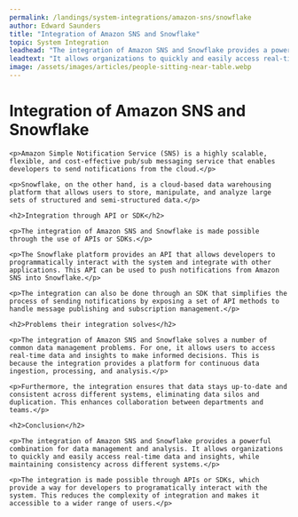 ```yaml
---
permalink: /landings/system-integrations/amazon-sns/snowflake
author: Edward Saunders
title: "Integration of Amazon SNS and Snowflake"
topic: System Integration
leadhead: "The integration of Amazon SNS and Snowflake provides a powerful combination for data management and analysis"
leadtext: "It allows organizations to quickly and easily access real-time data and insights, while maintaining consistency across different systems."
image: /assets/images/articles/people-sitting-near-table.webp
---
```

<div class="arttext">	<h1>Integration of Amazon SNS and Snowflake</h1>

	<p>Amazon Simple Notification Service (SNS) is a highly scalable, flexible, and cost-effective pub/sub messaging service that enables developers to send notifications from the cloud.</p>

	<p>Snowflake, on the other hand, is a cloud-based data warehousing platform that allows users to store, manipulate, and analyze large sets of structured and semi-structured data.</p>

	<h2>Integration through API or SDK</h2>

	<p>The integration of Amazon SNS and Snowflake is made possible through the use of APIs or SDKs.</p>

	<p>The Snowflake platform provides an API that allows developers to programmatically interact with the system and integrate with other applications. This API can be used to push notifications from Amazon SNS into Snowflake.</p>

	<p>The integration can also be done through an SDK that simplifies the process of sending notifications by exposing a set of API methods to handle message publishing and subscription management.</p>

	<h2>Problems their integration solves</h2>

	<p>The integration of Amazon SNS and Snowflake solves a number of common data management problems. For one, it allows users to access real-time data and insights to make informed decisions. This is because the integration provides a platform for continuous data ingestion, processing, and analysis.</p>

	<p>Furthermore, the integration ensures that data stays up-to-date and consistent across different systems, eliminating data silos and duplication. This enhances collaboration between departments and teams.</p>

	<h2>Conclusion</h2>

	<p>The integration of Amazon SNS and Snowflake provides a powerful combination for data management and analysis. It allows organizations to quickly and easily access real-time data and insights, while maintaining consistency across different systems.</p>

	<p>The integration is made possible through APIs or SDKs, which provide a way for developers to programatically interact with the system. This reduces the complexity of integration and makes it accessible to a wider range of users.</p>

</div>